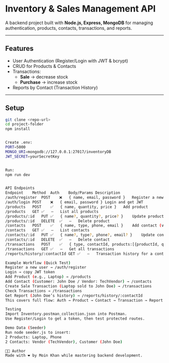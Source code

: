 # Inventory & Sales Management API

A backend project built with **Node.js, Express, MongoDB** for managing authentication, products, contacts, transactions, and reports.

---

## Features
- User Authentication (Register/Login with JWT & bcrypt)
- CRUD for Products & Contacts
- Transactions:
  - **Sale** → decrease stock
  - **Purchase** → increase stock
- Reports by Contact (Transaction History)

---

## Setup
```bash
git clone <repo-url>
cd project-folder
npm install


Create .env:
PORT=5000
MONGO_URI=mongodb://127.0.0.1:27017/inventoryDB
JWT_SECRET=yourSecretKey


Run:
npm run dev


API Endpoints
Endpoint	Method	Auth	Body/Params	Description
/auth/register	POST	❌	{ name, email, password }	Register a new user
/auth/login	POST	❌	{ email, password }	Login and get JWT
/products	POST	✅	{ name, quantity, price }	Add product
/products	GET	✅	–	List all products
/products/:id	PUT	✅	{ name?, quantity?, price? }	Update product
/products/:id	DELETE	✅	–	Delete product
/contacts	POST	✅	{ name, type, phone, email }	Add contact (vendor/customer)
/contacts	GET	✅	–	List contacts
/contacts/:id	PUT	✅	{ name?, type?, phone?, email? }	Update contact
/contacts/:id	DELETE	✅	–	Delete contact
/transactions	POST	✅	{ type, contactId, products:[{productId, quantity}] }	Create sale/purchase
/transactions	GET	✅	–	Get all transactions
/reports/history/:contactId	GET	✅	–	Transaction history for a contact

Example Workflow (Quick Test)
Register a new user → /auth/register
Login → copy JWT token
Add Product (e.g., Laptop) → /products
Add Contact (Customer: John Doe / Vendor: TechVendor) → /contacts
Create Sale Transaction (Laptop sold to John Doe) → /transactions
Check Transactions → /transactions
Get Report (John Doe’s history) → /reports/history/:contactId
This covers full flow: Auth → Product → Contact → Transaction → Report

Testing
Import Inventory.postman_collection.json into Postman.
Use Register/Login to get a token, then test protected routes.

Demo Data (Seeder)
Run node seeder.js to insert:
2 Products: Laptop, Phone
2 Contacts: Vendor (TechVendor), Customer (John Doe)

👨‍💻 Author
Made with ❤️ by Moin Khan while mastering backend development.

